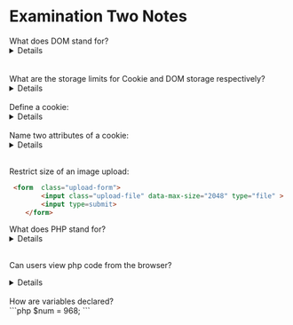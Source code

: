 # Examination Two Notes

<summary>
What does DOM stand for?
<details>
Document Object Model
</details><br>
<br>
What are the storage limits for Cookie and DOM storage respectively?
<details>
* Cookie: 4Kb<br>
* DOM: 50Mb
</details><br>
Define a cookie:
<details>
A cookie is stored on a user's computer as to remember information about the user.
<br>
They can be used for persistent logins or maybe caching user preferences.
</details><br>
Name two attributes of a cookie:
<details>
* Secure
* HTTPOnly
</details><br>
</summary>

Restrict size of an image upload:
```html
 <form  class="upload-form">
        <input class="upload-file" data-max-size="2048" type="file" >
        <input type=submit>
    </form>
```

<summary>
What does PHP stand for?
<details>
Hypertext Preprocessor!
</details><br>

Can users view php code from the browser?
<details>
No! Unlike js ; php is a prepocessor and everything is done on the servers side.
</details><br>
</summary>
How are variables declared?
<br>
```php
$num = 968;
```


